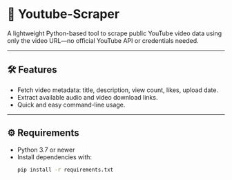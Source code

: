 # 🎥 Youtube-Scraper

A lightweight Python-based tool to scrape public YouTube video data using only the video URL—no official YouTube API or credentials needed.

---

## 🛠️ Features

- Fetch video metadata: title, description, view count, likes, upload date.
- Extract available audio and video download links.
- Quick and easy command-line usage.

---

## ⚙️ Requirements

- Python 3.7 or newer  
- Install dependencies with:
  ```bash
  pip install -r requirements.txt
